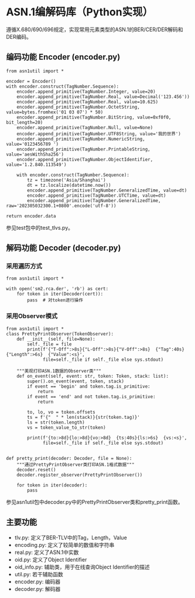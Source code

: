 # ASN.1编解码库（Python实现）

遵循X.680/690/696规定，实现常用元素类型的ASN.1的BER/CER/DER解码和DER编码。

## 编码功能 Encoder (encoder.py)

```
from asn1util import *

encoder = Encoder()
with encoder.construct(TagNumber.Sequence):
    encoder.append_primitive(TagNumber.Integer, value=20)
    encoder.append_primitive(TagNumber.Real, value=Decimal('123.456'))
    encoder.append_primitive(TagNumber.Real, value=10.625)
    encoder.append_primitive(TagNumber.OctetString, value=bytes.fromhex('01 03 07') * 50)
    encoder.append_primitive(TagNumber.BitString, value=0xf0f0, bit_length=20)
    encoder.append_primitive(TagNumber.Null, value=None)
    encoder.append_primitive(TagNumber.UTF8String, value='我的世界')
    encoder.append_primitive(TagNumber.NumericString, value='0123456789 ')
    encoder.append_primitive(TagNumber.PrintableString, value='aesWithSha256')
    encoder.append_primitive(TagNumber.ObjectIdentifier, value='1.2.840.113549')

    with encoder.construct(TagNumber.Sequence):
        tz = timezone('Asia/Shanghai')
        dt = tz.localize(datetime.now())
        encoder.append_primitive(TagNumber.GeneralizedTime, value=dt)
        encoder.append_primitive(TagNumber.UTCTime, value=dt)
        encoder.append_primitive(TagNumber.GeneralizedTime, raw='202305032300.1+0800'.encode('utf-8'))

return encoder.data
```

参见test包中的test_tlvs.py。

## 解码功能 Decoder (decoder.py)

### 采用遍历方式
```
from asn1util import *

with open('sm2.rca.der', 'rb') as cert:
    for token in iter(Decoder(cert)):
        pass  # 对token进行操作
```

### 采用Observer模式

```
from asn1util import *
class PrettyPrintObserver(TokenObserver):
    def __init__(self, file=None):
        self._file = file
        print(f'{"T-Off":>8s}{"L-Off":>8s}{"V-Off":>8s}  {"Tag":40s}{"Length":>6s}  {"Value":<s}',
              file=self._file if self._file else sys.stdout)

    """美观打印ASN.1数据的Observer类"""
    def on_event(self, event: str, token: Token, stack: list):
        super().on_event(event, token, stack)
        if event == 'begin' and token.tag.is_primitive:
            return
        if event == 'end' and not token.tag.is_primitive:
            return

        to, lo, vo = token.offsets
        ts = f'{"  " * len(stack)}{str(token.tag)}'
        ls = str(token.length)
        vs = token_value_to_str(token)

        print(f'{to:>8d}{lo:>8d}{vo:>8d}  {ts:40s}{ls:>6s}  {vs:<s}',
              file=self._file if self._file else sys.stdout)


def pretty_print(decoder: Decoder, file = None):
    """通过PrettyPrintObserver类打印ASN.1格式数据"""
    decoder.reset()
    decoder.register_observer(PrettyPrintObserver())

    for token in iter(decoder):
        pass
```

参见asn1util包中decoder.py中的PrettyPrintObserver类和pretty_print函数。

## 主要功能

* tlv.py:       定义了BER-TLV中的Tag，Length，Value
* encoding.py:  定义了较简单的数值和字符串
* real.py:      定义了ASN.1中实数
* oid.py:       定义了Object Identifier
* oid_info.py:  辅助类，用于在线查询Object Identifier的描述
* util.py:      若干辅助函数
* encoder.py:   编码器
* decoder.py:   解码器
